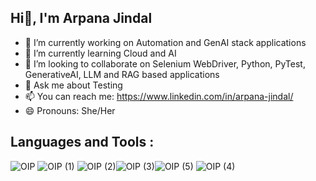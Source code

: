   ## Hi👋, I'm Arpana Jindal


  - 🔭 I’m currently working on Automation and GenAI stack applications
  - 🌱 I’m currently learning Cloud and AI 
  - 👯 I’m looking to collaborate on Selenium WebDriver, Python, PyTest, GenerativeAI, LLM and RAG based applications
  - 💬 Ask me about Testing
  - 📫 You can reach me: https://www.linkedin.com/in/arpana-jindal/
  - 😄 Pronouns: She/Her

<!--
- 🤔 I’m looking for help with ...
- ⚡ Fun fact: ...
-->

  ## Languages and Tools :
  ![OIP](https://github.com/user-attachments/assets/a418216b-4f2f-4936-880a-7be16a304dd3)  ![OIP (1)](https://github.com/user-attachments/assets/db50ffd8-280a-4280-a146-32fbf43716e7) ![OIP (2)](https://github.com/user-attachments/assets/7287b99c-6f91-44d7-8d17-8e46494d5169)![OIP (3)](https://github.com/user-attachments/assets/1a57bc55-14aa-4fb3-9ce8-5f857584b68d)![OIP (5)](https://github.com/user-attachments/assets/81eaa6b1-0e48-4f24-9161-66ef9a335af2)  ![OIP (4)](https://github.com/user-attachments/assets/56d83973-16bf-41aa-abd1-74f0f145980c)
  
